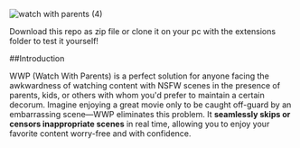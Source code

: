 ![watch with parents (4)](https://github.com/user-attachments/assets/c9583e29-f936-4518-b502-7bcd1603f40b)

Download this repo as zip file or clone it on your pc with the extensions folder to test it yourself!

##Introduction 

WWP (Watch With Parents) is a perfect solution for anyone facing the awkwardness of watching content with NSFW scenes in the presence of parents, kids, or others with whom you'd prefer to maintain a certain decorum. Imagine enjoying a great movie only to be caught off-guard by an embarrassing scene—WWP eliminates this problem. It **seamlessly skips or censors inappropriate scenes** in real time, allowing you to enjoy your favorite content worry-free and with confidence.
